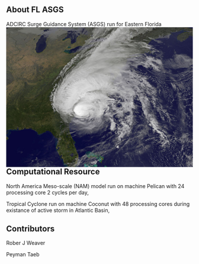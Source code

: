 ## About FL ASGS

ADCIRC Surge Guidance System (ASGS) run for Eastern Florida
<img align="left" src="NASA_NOAA.jpg">


## Computational Resource

North America Meso-scale (NAM) model run on machine Pelican with 24 processing core 2 cycles per day, 

Tropical Cyclone run on machine Coconut with 48 processing cores during existance of active storm in Atlantic Basin,

## Contributors

Rober J Weaver                                            

Peyman Taeb 

